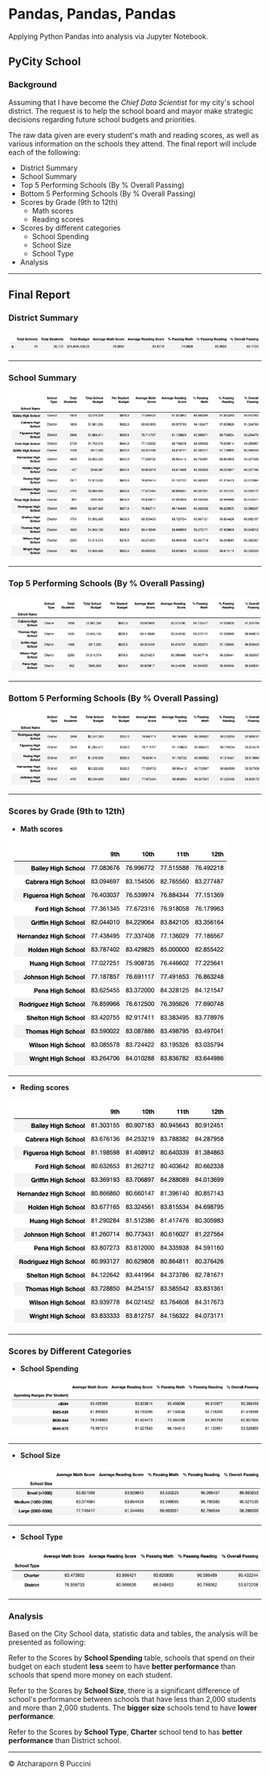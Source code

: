 # Pandas, Pandas, Pandas

Applying Python Pandas into analysis via Jupyter Notebook.

## PyCity School

### Background

Assuming that I have become the *Chief Data Scientist* for my city's school district. The request is to help the school board and mayor make strategic decisions regarding future school budgets and priorities. 

The raw data given are every student's math and reading scores, as well as various information on the schools they attend. The final report will include each of the following:

* District Summary
* School Summary
* Top 5 Performing Schools (By % Overall Passing)
* Bottom 5 Performing Schools (By % Overall Passing)
* Scores by Grade (9th to 12th)
    * Math scores
    * Reading scores
* Scores by different categories
    * School Spending
    * School Size
    * School Type
* Analysis

---

## Final Report

### District Summary

![district_summary](Images/district_summary.png)

---

### School Summary

![school_summary](Images/school_summary.png)

---

### Top 5 Performing Schools (By % Overall Passing)

![top_5](Images/top_5.png)

---

### Bottom 5 Performing Schools (By % Overall Passing)

![school_summary](Images/bottom_5.png)

---

### Scores by Grade (9th to 12th)

* **Math scores**

![school_summary](Images/math_by_grade.png)

---

* **Reding scores**

![school_summary](Images/reading_by_grade.png)

---

### Scores by Different Categories

* **School Spending**

![school_summary](Images/avg_scores_spending.png)

---

* **School Size**

![school_summary](Images/avg_scores_size.png)

---

* **School Type**

![school_summary](Images/avg_scores_type.png)

---

### Analysis

Based on the City School data, statistic data and tables, the analysis will be presented as following:

Refer to the Scores by **School Spending** table, schools that spend on their budget on each student **less** seem to have **better performance** than schools that spend more money on each student.

Refer to the Scores by **School Size**, there is a significant difference of school's performance between schools that have less than 2,000 students and more than 2,000 students. The **bigger size** schools tend to have **lower performance**.

Refer to the Scores by **School Type**, **Charter** school tend to has **better performance** than District school.

---

© Atcharaporn B Puccini